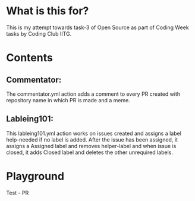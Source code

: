 # What is this for?
This is my attempt towards task-3 of Open Source as part of Coding Week tasks by Coding Club IITG.

# Contents
## Commentator:
 The commentator.yml action adds a comment to every PR created with repository name in which PR is made and a meme.
## Lableing101:
  This lableing101.yml action works on issues created and assigns a label help-needed if no label is added. After the issue has been assigned, it assigns a Assigned label and removes helper-label and when issue is closed, it adds Closed label and deletes the other unrequired labels.

# Playground

Test - PR
